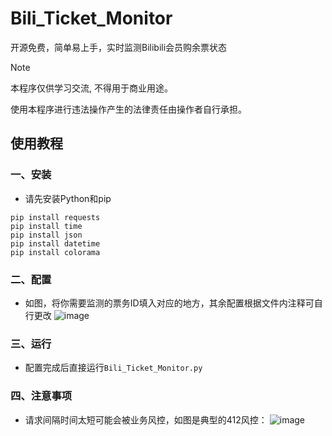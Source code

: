 # Bili_Ticket_Monitor

开源免费，简单易上手，实时监测Bilibili会员购余票状态

> [!NOTE]
> 本程序仅供学习交流, 不得用于商业用途。
>
> 使用本程序进行违法操作产生的法律责任由操作者自行承担。

 ## 使用教程

### 一、安装

 - 请先安装Python和pip

 ```shell
 pip install requests
 pip install time
 pip install json
 pip install datetime
 pip install colorama
```
### 二、配置
- 如图，将你需要监测的票务ID填入对应的地方，其余配置根据文件内注释可自行更改
![image](https://github.com/user-attachments/assets/d909f895-05bb-4cd7-ab90-8c7348f38251)


### 三、运行
- 配置完成后直接运行`Bili_Ticket_Monitor.py`

### 四、注意事项
- 请求间隔时间太短可能会被业务风控，如图是典型的412风控：
![image](https://github.com/user-attachments/assets/43b50d6a-5ac0-405d-9c2c-dfbe8a8861cb)
